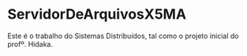 ServidorDeArquivosX5MA
======================

Este é o trabalho do Sistemas Distribuídos, tal como o projeto inicial do profº. Hidaka.